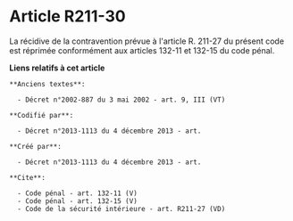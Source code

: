 # Article R211-30

La récidive de la contravention prévue à l'article R. 211-27 du présent code est réprimée conformément aux articles 132-11 et
132-15 du code pénal.

**Liens relatifs à cet article**

	**Anciens textes**:

	  - Décret n°2002-887 du 3 mai 2002 - art. 9, III (VT)

	**Codifié par**:

	  - Décret n°2013-1113 du 4 décembre 2013 - art.

	**Créé par**:

	  - Décret n°2013-1113 du 4 décembre 2013 - art.

	**Cite**:

	  - Code pénal - art. 132-11 (V)
	  - Code pénal - art. 132-15 (V)
	  - Code de la sécurité intérieure - art. R211-27 (VD)
